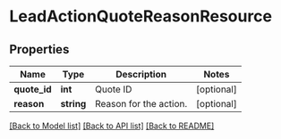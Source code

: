 # LeadActionQuoteReasonResource

## Properties
Name | Type | Description | Notes
------------ | ------------- | ------------- | -------------
**quote_id** | **int** | Quote ID | [optional] 
**reason** | **string** | Reason for the action. | [optional] 

[[Back to Model list]](../README.md#documentation-for-models) [[Back to API list]](../README.md#documentation-for-api-endpoints) [[Back to README]](../README.md)


